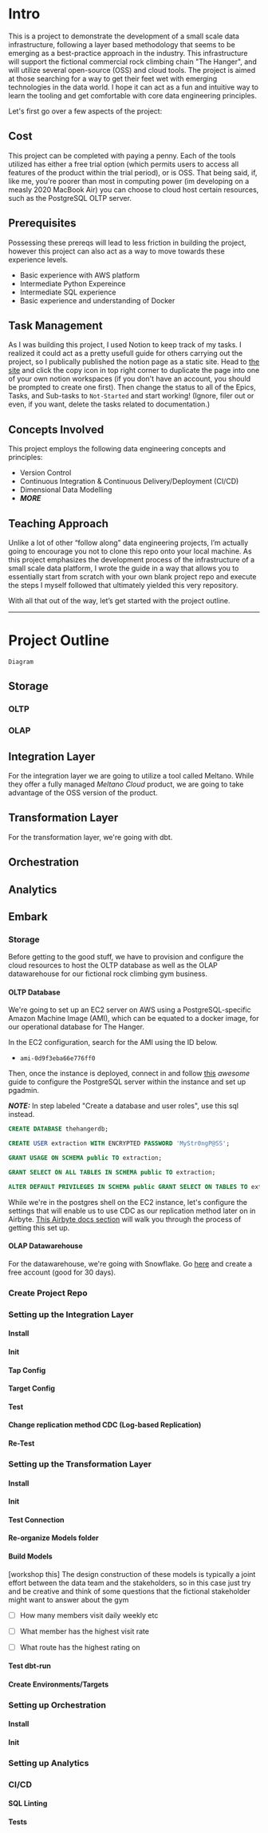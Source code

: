 # Intro
This is a project to demonstrate the development of a small scale data infrastructure, following a layer based methodology that seems to be emerging as a best-practice approach in the industry. This infrastructure will support the fictional commercial rock climbing chain "The Hanger", and will utilize several open-source (OSS) and cloud tools. The project is aimed at those searching for a way to get their feet wet with emerging technologies in the data world. I hope it can act as a fun and intuitive way to learn the tooling and get comfortable with core data engineering principles. 

Let's first go over a few aspects of the project:

## Cost
This project can be completed with paying a penny. Each of the tools utilized has either a free trial option (which permits users to access all features of the product within the trial period), or is OSS. That being said, if, like me, you're poorer than most in computing power (im developing on a measly 2020 MacBook Air) you can choose to cloud host certain resources, such as the PostgreSQL OLTP server.

## Prerequisites
Possessing these prereqs will lead to less friction in building the project, however this project can also act as a way to move towards these experience levels.
- Basic experience with AWS platform
- Intermediate Python Expereince
- Intermediate SQL experience
- Basic experience and understanding of Docker

## Task Management
As I was building this project, I used Notion to keep track of my tasks. I realized it could act as a pretty usefull guide for others carrying out the project, so I publically published the notion page as a static site. Head to [the site](https://sparkly-boat-650.notion.site/The-Hanger-Data-Project-44c06800698b4bedbe9958c1d719de17?pvs=4) and click the copy icon in top right corner to duplicate the page into one of your own notion workspaces (if you don't have an account, you should be prompted to create one first). Then change the status to all of the Epics, Tasks, and Sub-tasks to `Not-Started` and start working! (Ignore, filer out or even, if you want, delete the tasks related to documentation.)

## Concepts Involved
This project employs the following data engineering concepts and principles:
- Version Control
- Continuous Integration & Continuous Delivery/Deployment (CI/CD)
- Dimensional Data Modelling
- ***MORE***

## Teaching Approach
Unlike a lot of other “follow along” data engineering projects, I’m actually going to encourage you not to clone this repo onto your local machine. As this project emphasizes the development process of the infrastructure of a small scale data platform, I wrote the guide in a way that allows you to essentially start from scratch with your own blank project repo and execute the steps I myself followed that ultimately yielded this very repository. 

With all that out of the way, let’s get started with the project outline.

---

# Project Outline

`Diagram`


## Storage
### OLTP

### OLAP


## Integration Layer
For the integration layer we are going to utilize a tool called Meltano. While they offer a fully managed *Meltano Cloud* product, we are going to take advantage of the OSS version of the product.

## Transformation Layer
For the transformation layer, we're going with dbt. 


## Orchestration

## Analytics









## Embark



### Storage
Before getting to the good stuff, we have to provision and configure the cloud resources to host the OLTP database as well as the OLAP datawarehouse for our fictional rock climbing gym business. 

#### OLTP Database
We're going to set up an EC2 server on AWS using a PostgreSQL-specific Amazon Machine Image (AMI), which can be equated to a docker image, for our operational database for The Hanger. 

In the EC2 configuration, search for the AMI using the ID below.
- `ami-0d9f3eba66e776ff0`

Then, once the instance is deployed, connect in and follow [this](https://cloudinfrastructureservices.co.uk/how-to-setup-install-postgresql-server-on-azure-aws-gcp) *awesome* guide to configure the PostgreSQL server within the instance and set up pgadmin.

***NOTE:*** In step labeled "Create a database and user roles", use this sql instead.

```sql
CREATE DATABASE thehangerdb;

CREATE USER extraction WITH ENCRYPTED PASSWORD 'MyStr0ngP@SS';

GRANT USAGE ON SCHEMA public TO extraction;

GRANT SELECT ON ALL TABLES IN SCHEMA public TO extraction;

ALTER DEFAULT PRIVILEGES IN SCHEMA public GRANT SELECT ON TABLES TO extraction;
```

While we're in the postgres shell on the EC2 instance, let's configure the settings that will enable us to use CDC as our replication method later on in Airbyte. [This Airbyte docs section](https://docs.airbyte.com/integrations/sources/postgres#setup-using-cdc) will walk you through the process of getting this set up.


#### OLAP Datawarehouse
For the datawarehouse, we're going with Snowflake. Go [here](https://signup.snowflake.com/?utm_cta=trial-en-www-homepage-top-right-nav-ss-evg&_ga=2.74406678.547897382.1657561304-1006975775.1656432605&_gac=1.254279162.1656541671.Cj0KCQjw8O-VBhCpARIsACMvVLPE7vSFoPt6gqlowxPDlHT6waZ2_Kd3-4926XLVs0QvlzvTvIKg7pgaAqd2EALw_wcB) and create a free account (good for 30 days).

### Create Project Repo



### Setting up the Integration Layer 
#### Install
#### Init
#### Tap Config
#### Target Config
#### Test
#### Change replication method CDC (Log-based Replication)
#### Re-Test

### Setting up the Transformation Layer
#### Install
#### Init
#### Test Connection
#### Re-organize Models folder
#### Build Models

[workshop this] 
The design construction of these models is typically a joint effort between the data team and the stakeholders, so in this case just try and be creative and think of some questions that the fictional stakeholder might want to answer about the gym 
- [ ] How many members visit daily weekly etc
- [ ] What member has the highest visit rate 
- [ ] What route has the highest rating on 


#### Test dbt-run
#### Create Environments/Targets


### Setting up Orchestration
#### Install
#### Init

### Setting up Analytics

### CI/CD
#### SQL Linting
#### Tests



